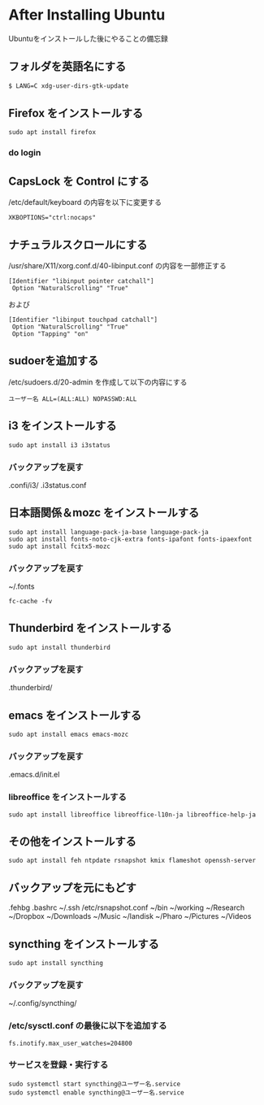 # After Installing Ubuntu
Ubuntuをインストールした後にやることの備忘録

## フォルダを英語名にする
```bash
$ LANG=C xdg-user-dirs-gtk-update
```

## Firefox をインストールする
```
sudo apt install firefox
```
### do login

## CapsLock を Control にする
/etc/default/keyboard の内容を以下に変更する
```
XKBOPTIONS="ctrl:nocaps"
```

## ナチュラルスクロールにする
/usr/share/X11/xorg.conf.d/40-libinput.conf の内容を一部修正する
```
[Identifier "libinput pointer catchall"]
 Option "NaturalScrolling" "True"
```
および
```
[Identifier "libinput touchpad catchall"]
 Option "NaturalScrolling" "True"
 Option "Tapping" "on"
```

## sudoerを追加する
/etc/sudoers.d/20-admin を作成して以下の内容にする
```
ユーザー名 ALL=(ALL:ALL) NOPASSWD:ALL
```

## i3 をインストールする
```
sudo apt install i3 i3status
```
### バックアップを戻す
.confi/i3/
.i3status.conf

## 日本語関係＆mozc をインストールする
```
sudo apt install language-pack-ja-base language-pack-ja
sudo apt install fonts-noto-cjk-extra fonts-ipafont fonts-ipaexfont
sudo apt install fcitx5-mozc
```
### バックアップを戻す
~/.fonts
```
fc-cache -fv
```

## Thunderbird をインストールする
```
sudo apt install thunderbird
```
### バックアップを戻す
.thunderbird/

## emacs をインストールする
```
sudo apt install emacs emacs-mozc
```
### バックアップを戻す
.emacs.d/init.el

### libreoffice をインストールする
```
sudo apt install libreoffice libreoffice-l10n-ja libreoffice-help-ja
```

## その他をインストールする
```
sudo apt install feh ntpdate rsnapshot kmix flameshot openssh-server
```

## バックアップを元にもどす
.fehbg
.bashrc
~/.ssh
/etc/rsnapshot.conf
~/bin
~/working
~/Research
~/Dropbox
~/Downloads
~/Music
~/landisk
~/Pharo
~/Pictures
~/Videos

## syncthing をインストールする
```
sudo apt install syncthing
```
### バックアップを戻す
~/.config/syncthing/
### /etc/sysctl.conf の最後に以下を追加する
```
fs.inotify.max_user_watches=204800
```
### サービスを登録・実行する
```
sudo systemctl start syncthing@ユーザー名.service
sudo systemctl enable syncthing@ユーザー名.service
```
